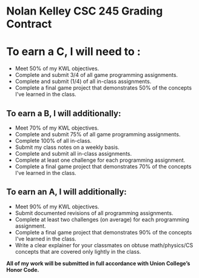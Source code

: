 # Nolan Kelley CSC 245 Grading Contract
 
# To earn a C, I will need to :
* Meet 50% of my KWL objectives.
* Complete and submit 3/4 of all game programming assignments.
* Complete and submit (1/4) of all in-class assignments.
* Complete a final game project that demonstrates 50% of the concepts I've learned in the class.
 
## To earn a B, I will additionally:
* Meet 70% of my KWL objectives.
* Complete and submit 75% of all game programming assignments.
* Complete 100% of all in-class.
* Submit my class notes on a weekly basis.
* Complete and submit all in-class assignments.
* Complete at least one challenge for each programming assignment.
* Complete a final game project that demonstrates 70% of the concepts I've learned in the class.

## To earn an A, I will additionally:
* Meet 90% of my KWL objectives.
* Submit documented revisions of all programming assignments.
* Complete at least two challenges (on average) for each programming assignment.
* Complete a final game project that demonstrates 90% of the concepts I've learned in the class.
* Write a clear explainer for your classmates on obtuse math/physics/CS concepts that are covered only lightly in the class.

**All of my work will be submitted in full accordance with Union College’s Honor Code.**

